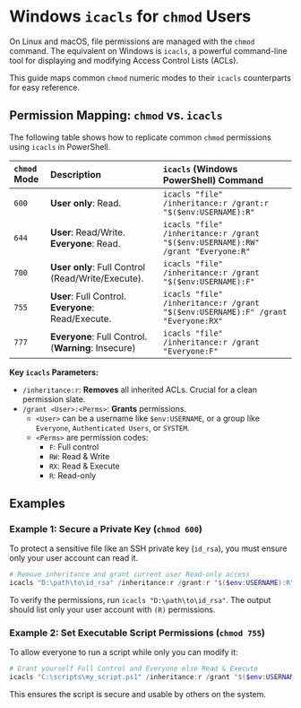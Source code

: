 # Windows `icacls` for `chmod` Users

On Linux and macOS, file permissions are managed with the `chmod` command. The equivalent on Windows is `icacls`, a powerful command-line tool for displaying and modifying Access Control Lists (ACLs).

This guide maps common `chmod` numeric modes to their `icacls` counterparts for easy reference.

## Permission Mapping: `chmod` vs. `icacls`

The following table shows how to replicate common `chmod` permissions using `icacls` in PowerShell.

| `chmod` Mode | Description                                         | `icacls` (Windows PowerShell) Command                                           |
| :----------- | :-------------------------------------------------- | :------------------------------------------------------------------------------ |
| `600`        | **User only**: Read.                                | `icacls "file" /inheritance:r /grant:r "$($env:USERNAME):R"`                    |
| `644`        | **User**: Read/Write. **Everyone**: Read.           | `icacls "file" /inheritance:r /grant "$($env:USERNAME):RW" /grant "Everyone:R"` |
| `700`        | **User only**: Full Control (Read/Write/Execute).   | `icacls "file" /inheritance:r /grant "$($env:USERNAME):F"`                      |
| `755`        | **User**: Full Control. **Everyone**: Read/Execute. | `icacls "file" /inheritance:r /grant "$($env:USERNAME):F" /grant "Everyone:RX"` |
| `777`        | **Everyone**: Full Control. (**Warning**: Insecure) | `icacls "file" /inheritance:r /grant "Everyone:F"`                              |

**Key `icacls` Parameters:**

*   `/inheritance:r`: **Removes** all inherited ACLs. Crucial for a clean permission slate.
*   `/grant <User>:<Perms>`: **Grants** permissions.
    *   `<User>` can be a username like `$env:USERNAME`, or a group like `Everyone`, `Authenticated Users`, or `SYSTEM`.
    *   `<Perms>` are permission codes:
        *   `F`: Full control
        *   `RW`: Read & Write
        *   `RX`: Read & Execute
        *   `R`: Read-only

## Examples

### Example 1: Secure a Private Key (`chmod 600`)

To protect a sensitive file like an SSH private key (`id_rsa`), you must ensure only your user account can read it.

```powershell
# Remove inheritance and grant current user Read-only access
icacls "D:\path\to\id_rsa" /inheritance:r /grant:r "$($env:USERNAME):R"
```

To verify the permissions, run `icacls "D:\path\to\id_rsa"`. The output should list only your user account with `(R)` permissions.

### Example 2: Set Executable Script Permissions (`chmod 755`)

To allow everyone to run a script while only you can modify it:

```powershell
# Grant yourself Full Control and Everyone else Read & Execute
icacls "C:\scripts\my_script.ps1" /inheritance:r /grant "$($env:USERNAME):F" /grant "Everyone:RX"
```

This ensures the script is secure and usable by others on the system.
